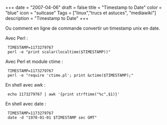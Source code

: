 +++
date = "2007-04-06"
draft = false
title = "Timestamp to Date"
color = "blue"
icon = "suitcase"
Tags = ["linux","trucs et astuces", "mediawiki"]
description = "Timestamp to Date"
+++

Ou comment en ligne de commande convertir un timestamp unix en date.

Avec Perl :

     TIMESTAMP=1173279767
     perl -e "print scalar(localtime($TIMESTAMP))"

Avec Perl et module ctime :

     TIMESTAMP=1173279767
     perl -e "require 'ctime.pl'; print &ctime($TIMESTAMP);"

En shell avec awk :

     echo 1173279767 | awk '{print strftime("%c",$1)}'

En shell avec date :

     TIMESTAMP=1173279767
     date -d "1970-01-01 $TIMESTAMP sec GMT"

